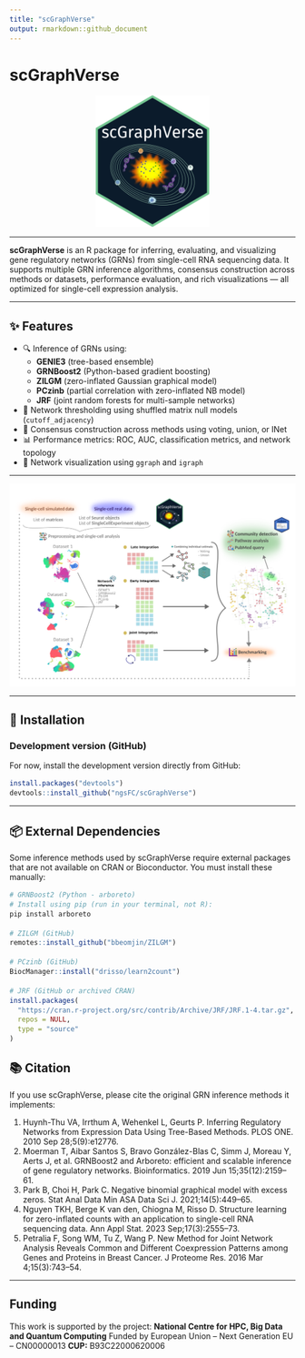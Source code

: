 ```yaml
---
title: "scGraphVerse"
output: rmarkdown::github_document
---
```


# scGraphVerse

<div align="center">
  <img src="./man/figures/logo.png" alt="scGraphVerse logo" width="200"/>
</div>

---

**scGraphVerse** is an R package for inferring, evaluating, and visualizing gene regulatory networks (GRNs) from single-cell RNA sequencing data. It supports multiple GRN inference algorithms, consensus construction across methods or datasets, performance evaluation, and rich visualizations — all optimized for single-cell expression analysis.

---

## ✨ Features

- 🔍 Inference of GRNs using:
  - **GENIE3** (tree-based ensemble)
  - **GRNBoost2** (Python-based gradient boosting)
  - **ZILGM** (zero-inflated Gaussian graphical model)
  - **PCzinb** (partial correlation with zero-inflated NB model)
  - **JRF** (joint random forests for multi-sample networks)
- 🎯 Network thresholding using shuffled matrix null models (`cutoff_adjacency`)
- 🧠 Consensus construction across methods using voting, union, or INet
- 📊 Performance metrics: ROC, AUC, classification metrics, and network topology
- 🧩 Network visualization using `ggraph` and `igraph`

---

<div align="center">
  <img src="./man/figures/gabstract.png" alt="Graphical Abstract" width="700"/>
</div>

---

## 🧪 Installation

### Development version (GitHub)
For now, install the development version directly from GitHub:

```r
install.packages("devtools")
devtools::install_github("ngsFC/scGraphVerse")
```
---

## 📦 External Dependencies
Some inference methods used by scGraphVerse require external packages that are not available on CRAN or Bioconductor. You must install these manually:

```r
# GRNBoost2 (Python - arboreto)
# Install using pip (run in your terminal, not R):
pip install arboreto

# ZILGM (GitHub)
remotes::install_github("bbeomjin/ZILGM")

# PCzinb (GitHub)
BiocManager::install("drisso/learn2count")

# JRF (GitHub or archived CRAN)
install.packages(
  "https://cran.r-project.org/src/contrib/Archive/JRF/JRF.1-4.tar.gz", 
  repos = NULL, 
  type = "source"
)
```

## 📚 Citation
If you use scGraphVerse, please cite the original GRN inference methods it implements:

1.	Huynh-Thu VA, Irrthum A, Wehenkel L, Geurts P. Inferring Regulatory Networks from Expression Data Using Tree-Based Methods. PLOS ONE. 2010 Sep 28;5(9):e12776.
2.	Moerman T, Aibar Santos S, Bravo González-Blas C, Simm J, Moreau Y, Aerts J, et al. GRNBoost2 and Arboreto: efficient and scalable inference of gene regulatory networks. Bioinformatics. 2019 Jun 15;35(12):2159–61.
3.	Park B, Choi H, Park C. Negative binomial graphical model with excess zeros. Stat Anal Data Min ASA Data Sci J. 2021;14(5):449–65.
4.	Nguyen TKH, Berge K van den, Chiogna M, Risso D. Structure learning for zero-inflated counts with an application to single-cell RNA sequencing data. Ann Appl Stat. 2023 Sep;17(3):2555–73.
5.	Petralia F, Song WM, Tu Z, Wang P. New Method for Joint Network Analysis Reveals Common and Different Coexpression Patterns among Genes and Proteins in Breast Cancer. J Proteome Res. 2016 Mar 4;15(3):743–54.

---
## Funding

This work is supported by the project:
**National Centre for HPC, Big Data and Quantum Computing** Funded by European Union – Next Generation EU – CN00000013 **CUP:** B93C22000620006


